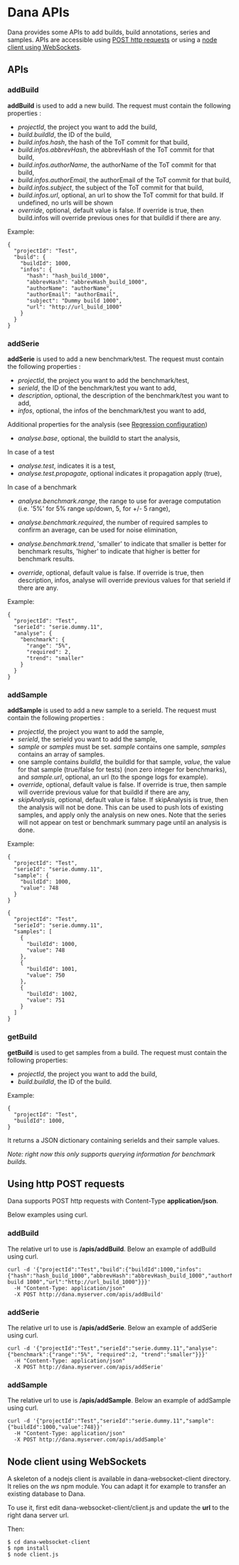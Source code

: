 # Dana APIs

Dana provides some APIs to add builds, build annotations, series and samples. APIs are accessible using [POST http requests](#usingPost) or using a [node client using WebSockets](#usingClient).

## APIs

### <a name="addBuild"></a>addBuild

**addBuild** is used to add a new build. The request must contain the following properties :
- *projectId*, the project you want to add the build,
- *build.buildId*, the ID of the build,
- *build.infos.hash*, the hash of the ToT commit for that build,
- *build.infos.abbrevHash*, the abbrevHash of the ToT commit for that build,
- *build.infos.authorName*, the authorName of the ToT commit for that build,
- *build.infos.authorEmail*, the authorEmail of the ToT commit for that build,
- *build.infos.subject*, the subject of the ToT commit for that build,
- *build.infos.url*, optional, an url to show the ToT commit for that build. If undefined, no urls will be shown
- *override*, optional, default value is false. If override is true, then build.infos will override previous ones for that buildId if there are any.

Example:

```
{
  "projectId": "Test",
  "build": {
    "buildId": 1000,
    "infos": {
      "hash": "hash_build_1000",
      "abbrevHash": "abbrevHash_build_1000",
      "authorName": "authorName",
      "authorEmail": "authorEmail",
      "subject": "Dummy build 1000",
      "url": "http://url_build_1000"
    }
  }
}
```

### <a name="addSerie"></a>addSerie

**addSerie** is used to add a new benchmark/test. The request must contain the following properties :
- *projectId*, the project you want to add the benchmark/test,
- *serieId*, the ID of the benchmark/test you want to add,
- *description*, optional, the description of the benchmark/test you want to add,
- *infos*, optional, the infos of the benchmark/test you want to add,

Additional properties for the analysis (see [Regression configuration](Principles.md#regressions))
- *analyse.base*, optional, the buildId to start the analysis,

In case of a test
- *analyse.test*, indicates it is a test,
- *analyse.test.propagate*, optional indicates it propagation apply (true),

In case of a benchmark
- *analyse.benchmark.range*, the range to use for average computation (i.e. '5%' for 5% range up/down, 5, for +/- 5 range),
- *analyse.benchmark.required*, the number of required samples to confirm an average, can be used for noise elimination,
- *analyse.benchmark.trend*, 'smaller' to indicate that smaller is better for benchmark results, 'higher' to indicate that higher is better for benchmark results.

- *override*, optional, default value is false. If override is true, then description, infos, analyse will override previous values for that serieId if there are any.

Example:

```
{
  "projectId": "Test",
  "serieId": "serie.dummy.11",
  "analyse": {
    "benchmark": {
      "range": "5%",
      "required": 2,
      "trend": "smaller"
    }
  }
}
```

### <a name="addSample"></a>addSample

**addSample** is used to add a new sample to a serieId. The request must contain the following properties :
- *projectId*, the project you want to add the sample,
- *serieId*, the serieId you want to add the sample,
- *sample* or *samples* must be set. *sample* contains one sample, *samples* contains an array of samples.
- one sample contains *buildId*, the buildId for that sample, *value*, the value for that sample (true/false for tests) (non zero integer for benchmarks), and *sample.url*, optional, an url (to the sponge logs for example).
- *override*, optional, default value is false. If override is true, then sample will override previous value for that buildId if there are any,
- *skipAnalysis*, optional, default value is false. If skipAnalysis is true, then the analysis will not be done. This can be used to push lots of existing samples, and apply only the analysis on new ones. Note that  the series will not appear on test or benchmark summary page until an analysis is done.

Example:

```
{
  "projectId": "Test",
  "serieId": "serie.dummy.11",
  "sample": {
    "buildId": 1000,
    "value": 748
  }
}

{
  "projectId": "Test",
  "serieId": "serie.dummy.11",
  "samples": [
    {
      "buildId": 1000,
      "value": 748
    },
    {
      "buildId": 1001,
      "value": 750
    },
    {
      "buildId": 1002,
      "value": 751
    }
  ]
}
```

### <a name="getBuild"></a>getBuild

**getBuild** is used to get samples from a build. The request must contain the following properties:
- *projectId*, the project you want to add the build,
- *build.buildId*, the ID of the build.

Example:

```
{
  "projectId": "Test",
  "buildId": 1000,
}
```

It returns a JSON dictionary containing serieIds and their sample values.

_Note: right now this only supports querying information for benchmark builds._

## <a name="usingPost"></a>Using http POST requests

Dana supports POST http requests with Content-Type **application/json**.

Below examples using curl.

### addBuild

The relative url to use is **/apis/addBuild**. Below an example of addBuild using curl.

```
curl -d '{"projectId":"Test","build":{"buildId":1000,"infos":{"hash":"hash_build_1000","abbrevHash":"abbrevHash_build_1000","authorName":"authorName","authorEmail":"authorEmail","subject":"Dummy build 1000","url":"http://url_build_1000"}}}'
  -H "Content-Type: application/json"
  -X POST http://dana.myserver.com/apis/addBuild'
```
### addSerie

The relative url to use is **/apis/addSerie**. Below an example of addSerie using curl.

```
curl -d '{"projectId":"Test","serieId":"serie.dummy.11","analyse":{"benchmark":{"range":"5%", "required":2, "trend":"smaller"}}}'
  -H "Content-Type: application/json"
  -X POST http://dana.myserver.com/apis/addSerie'
```
### addSample

The relative url to use is **/apis/addSample**. Below an example of addSample using curl.

```
curl -d '{"projectId":"Test","serieId":"serie.dummy.11","sample":{"buildId":1000,"value":748}}'
  -H "Content-Type: application/json"
  -X POST http://dana.myserver.com/apis/addSample'
```

## <a name="usingClient"></a> Node client using WebSockets

A skeleton of a nodejs client is available in dana-websocket-client directory. It relies on the *ws* npm module. You can adapt it for example to transfer an existing database to Dana.

To use it, first edit dana-websocket-client/client.js and update the **url** to the right dana server url.

Then:

```
$ cd dana-websocket-client
$ npm install
$ node client.js
```

